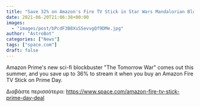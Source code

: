 ```yaml
---
title: "Save 32% on Amazon's Fire TV Stick in Star Wars Mandalorian Blue to stream your sci-fi this Prime Day"
date: 2021-06-20T21:06:38+00:00
images:
  - "images/post/bPcdF3B8XuSSevvgQf9DMe.jpg"
author: "AstroBot"
categories: ["News"]
tags: ["space.com"]
draft: false
---
```


Amazon Prime's new sci-fi blockbuster "The Tomorrow War" comes out this summer, and you save up to 36% to stream it when you buy an Amazon Fire TV Stick on Prime Day. 

Διαβάστε περισσότερα: https://www.space.com/amazon-fire-tv-stick-prime-day-deal
